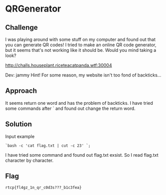 # QRGenerator

## Challenge
I was playing around with some stuff on my computer and found out that you can generate QR codes! I tried to make an online QR code generator, but it seems that's not working like it should be. Would you mind taking a look?

http://challs.houseplant.riceteacatpanda.wtf:30004

Dev: jammy
 Hint! For some reason, my website isn't too fond of backticks...
## Approach
It seems return one word and has the problem of backticks.
I have tried some commands after ` and found out change the return word.

## Solution
Input example
```
`bash -c 'cat flag.txt | cut -c 23' `;
```
I have tried some command and found out flag.txt exsist.
So I read flag.txt character by character.

## Flag
```
rtcp{fl4gz_1n_qr_c0d3s???_b1c3fea}
```